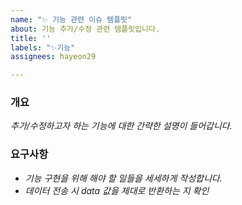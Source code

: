 ```yaml
---
name: "✨ 기능 관련 이슈 템플릿"
about: 기능 추가/수정 관련 템플릿입니다.
title: ''
labels: "✨기능"
assignees: hayeon29

---
```


### 개요
_추가/수정하고자 하는 기능에 대한 간략한 설명이 들어갑니다._

### 요구사항
- _기능 구현을 위해 해야 할 일들을 세세하게 작성합니다._
- _데이터 전송 시 data 값을 제대로 반환하는 지 확인_
